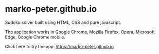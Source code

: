 # marko-peter.github.io

Sudoku solver built using HTML, CSS and pure javascript.

The application works in Google Chrome, Mozilla Firefox, Opera, Microsoft Edge, Google Chrome mobile.

Click here to try the app: https://marko-peter.github.io
